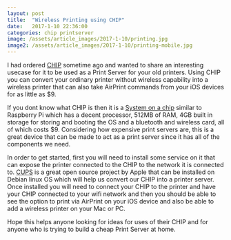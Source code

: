 ```yaml
---
layout: post
title:  "Wireless Printing using CHIP"
date:   2017-1-10 22:36:00
categories: chip printserver
image: /assets/article_images/2017-1-10/printing.jpg
image2: /assets/article_images/2017-1-10/printing-mobile.jpg
---
```


I had ordered [CHIP](https://getchip.com/pages/chip) sometime ago and wanted to share an interesting usecase for it to be used as a Print Server for your old printers. Using CHIP you can convert your ordinary printer without wireless capability into a wireless printer that can also take AirPrint commands from your iOS devices for as little as $9.

If you dont know what CHIP is then it is a [System on a chip](https://en.wikipedia.org/wiki/System_on_a_chip) similar to Raspberry Pi which has a decent processor, 512MB of RAM, 4GB built in storage for storing and booting the OS and a bluetooth and wireless card, all of which costs $9. Considering how expensive print servers are, this is a great device that can be made to act as a print server since it has all of the components we need. 

In order to get started, first you will need to install some service on it that can expose the printer connected to the CHIP to the network it is connected to. [CUPS](https://www.cups.org/) is a great open source project by Apple that can be installed on Debian linux OS which will help us convert our CHIP into a printer server. Once installed you will need to connect your CHIP to the printer and have your CHIP connected to your wifi network and then you should be able to see the option to print via AirPrint on your iOS device and also be able to add a wireless printer on your Mac or PC.

Hope this helps anyone looking for ideas for uses of their CHIP and for anyone who is trying to build a cheap Print Server at home.
